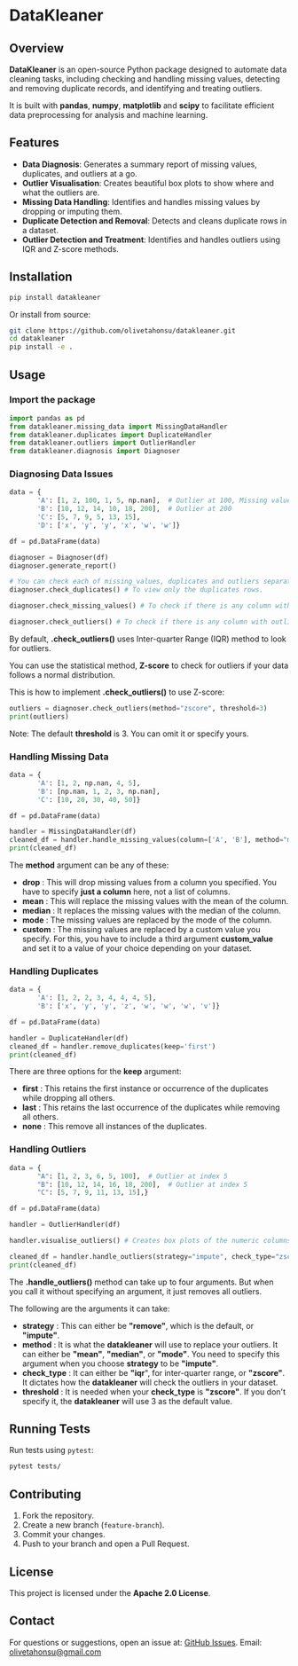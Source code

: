 # DataKleaner

## Overview
**DataKleaner** is an open-source Python package designed to automate data cleaning tasks, including checking and handling missing values, detecting and removing duplicate records, and identifying and treating outliers. 

It is built with **pandas**, **numpy**, **matplotlib** and **scipy** to facilitate efficient data preprocessing for analysis and machine learning.

## Features
- **Data Diagnosis**: Generates a summary report of missing values, duplicates, and outliers at a go.
- **Outlier Visualisation**: Creates beautiful box plots to show where and what the outliers are.
- **Missing Data Handling**: Identifies and handles missing values by dropping or imputing them.
- **Duplicate Detection and Removal**: Detects and cleans duplicate rows in a dataset.
- **Outlier Detection and Treatment**: Identifies and handles outliers using IQR and Z-score methods.

## Installation
```sh
pip install datakleaner
```
Or install from source:
```sh
git clone https://github.com/olivetahonsu/datakleaner.git
cd datakleaner
pip install -e .
```

## Usage
### Import the package
```python
import pandas as pd
from datakleaner.missing_data import MissingDataHandler
from datakleaner.duplicates import DuplicateHandler
from datakleaner.outliers import OutlierHandler
from datakleaner.diagnosis import Diagnoser
```

### Diagnosing Data Issues
```python
data = {
       'A': [1, 2, 100, 1, 5, np.nan],  # Outlier at 100, Missing value
       'B': [10, 12, 14, 10, 18, 200],  # Outlier at 200
       'C': [5, 7, 9, 5, 13, 15],
       'D': ['x', 'y', 'y', 'x', 'w', 'w']}

df = pd.DataFrame(data)

diagnoser = Diagnoser(df)
diagnoser.generate_report()

# You can check each of missing_values, duplicates and outliers separately.
diagnoser.check_duplicates() # To view only the duplicates rows.

diagnoser.check_missing_values() # To check if there is any column with missing values.

diagnoser.check_outliers() # To check if there is any column with outliers.
```
By default, **.check_outliers()** uses Inter-quarter Range (IQR) method to look for outliers.

You can use the statistical method, **Z-score** to check for outliers if your data follows a normal distribution.

This is how to implement **.check_outliers()** to use Z-score: 

```python
outliers = diagnoser.check_outliers(method="zscore", threshold=3)
print(outliers)
```
Note: The default **threshold** is 3. You can omit it or specify yours.

### Handling Missing Data
```python
data = {
       'A': [1, 2, np.nan, 4, 5],
       'B': [np.nan, 1, 2, 3, np.nan],
       'C': [10, 20, 30, 40, 50]}

df = pd.DataFrame(data)

handler = MissingDataHandler(df)
cleaned_df = handler.handle_missing_values(column=['A', 'B'], method="mean")
print(cleaned_df)
```
The **method** argument can be any of these:

- **drop** : This will drop missing values from a column you specified. You have to specify **just a column** here, 
not a list of columns.
- **mean** : This will replace the missing values with the mean of the column.
- **median** : It replaces the missing values with the median of the column.
- **mode** : The missing values are replaced by the mode of the column.
- **custom** : The missing values are replaced by a custom value you specify. For this, you have to include 
a third argument **custom_value** and set it to a value of your choice depending on your dataset. 
### Handling Duplicates
```python
data = {
       'A': [1, 2, 2, 3, 4, 4, 4, 5],
       'B': ['x', 'y', 'y', 'z', 'w', 'w', 'w', 'v']}

df = pd.DataFrame(data)

handler = DuplicateHandler(df)
cleaned_df = handler.remove_duplicates(keep='first')
print(cleaned_df)
```
There are three options for the **keep** argument:

- **first** : This retains the first instance or occurrence of the duplicates while dropping all others.
- **last** : This retains the last occurrence of the duplicates while removing all others.
- **none** : This remove all instances of the duplicates.

### Handling Outliers
```python
data = {
       "A": [1, 2, 3, 6, 5, 100],  # Outlier at index 5
       "B": [10, 12, 14, 16, 18, 200],  # Outlier at index 5
       "C": [5, 7, 9, 11, 13, 15],}

df = pd.DataFrame(data)

handler = OutlierHandler(df)

handler.visualise_outliers() # Creates box plots of the numeric columns to show where the outliers are.

cleaned_df = handler.handle_outliers(strategy="impute", check_type="zscore", threshold=2)
print(cleaned_df)
```
The **.handle_outliers()** method can take up to four arguments. But when you call it without specifying an argument,
it just removes all outliers.

The following are the arguments it can take:

- **strategy** : This can either be **"remove"**, which is the default, or **"impute"**.
- **method** : It is what the **datakleaner** will use to replace your outliers. It can either be **"mean"**, **"median"**,
or **"mode"**. You need to specify this argument when you choose **strategy** to be **"impute"**.
- **check_type** : It can either be **"iqr**", for inter-quarter range, or **"zscore"**. It dictates how the **datakleaner** 
will check the outliers in your dataset.
- **threshold** : It is needed when your **check_type** is **"zscore"**. If you don't specify it, the
**datakleaner** will use 3 as the default value.

## Running Tests
Run tests using `pytest`:
```sh
pytest tests/
```

## Contributing
1. Fork the repository.
2. Create a new branch (`feature-branch`).
3. Commit your changes.
4. Push to your branch and open a Pull Request.

## License
This project is licensed under the **Apache 2.0 License**.

## Contact
For questions or suggestions, open an issue at:
[GitHub Issues](https://github.com/olivetahonsu/datacleaner/issues).
Email: olivetahonsu@gmail.com
